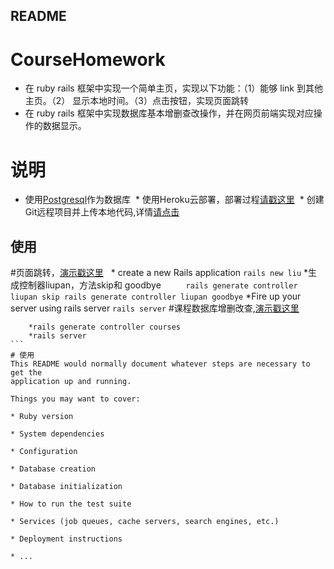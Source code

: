 ## README
  # CourseHomework
* 在 ruby rails 框架中实现一个简单主页，实现以下功能：（1）能够 link 到其他主页。（2） 显示本地时间。（3）点击按钮，实现页面跳转
* 在 ruby rails 框架中实现数据库基本增删查改操作，并在网页前端实现对应操作的数据显示。

# 说明
  * 使用[Postgresql](http://postgresapp.com/)作为数据库
  * 使用Heroku云部署，部署过程[请戳这里](http://limodou.github.io/uliweb-doc/zh_CN/heroku.html)
  * 创建Git远程项目并上传本地代码,详情[请点击](http://blog.csdn.net/ppp8300885/article/details/78484781)
## 使用
 #页面跳转，[演示戳这里](https://liupan.herokuapp.com/liupan/skip)
    * create a new Rails application
     ```
      rails new liu
      ```
    *生成控制器liupan，方法skip和 goodbye 
    ```
      rails generate controller liupan skip
      rails generate controller liupan goodbye
    ```
    *Fire up your server using rails server
    ```
       rails server
       ```
 #课程数据库增删改查,[演示戳这里](https://liupan.herokuapp.com/courses)
 ```
     *rails generate controller courses
     *rails server
 ```    
# 使用
This README would normally document whatever steps are necessary to get the
application up and running.

Things you may want to cover:

* Ruby version

* System dependencies

* Configuration

* Database creation

* Database initialization

* How to run the test suite

* Services (job queues, cache servers, search engines, etc.)

* Deployment instructions

* ...
